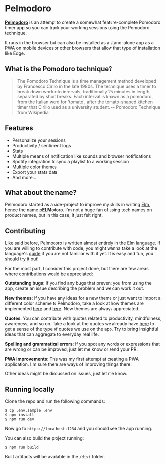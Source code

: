 # Pelmodoro

[**Pelmodoro**](https://www.pelmodoro.com/) is an attempt to create a somewhat feature-complete Pomodoro timer app so you can track your working sessions using the Pomodoro technique.

It runs in the browser but can also be installed as a stand-alone app as a PWA on mobile devices or other browsers that allow that type of installation like Edge.

## What is the Pomodoro technique?

> The Pomodoro Technique is a time management method developed by Francesco Cirillo in the late 1980s. The technique uses a timer to break down work into intervals, traditionally 25 minutes in length, separated by short breaks. Each interval is known as a pomodoro, from the Italian word for 'tomato', after the tomato-shaped kitchen timer that Cirillo used as a university student.
> -- Pomodoro Technique from Wikipedia

## Features

- Personalize your sessions
- Productivity / sentiment logs
- Stats
- Multiple means of notification like sounds and browser notifications
- Spotify integration to sync a playlist to a working session
- Multiple color themes
- Export your stats data
- And more...

## What about the name?

Pelmodoro started as a side-project to improve my skills in writing [Elm](https://elm-lang.org/), hence the name p**ELM**odoro. I'm not a huge fan of using tech names on product names, but in this case, it just felt right.

## Contributing

Like said before, Pelmodoro is written almost entirely in the Elm language. If you are willing to contribute with code, you might wanna take a look at the language's [guide](https://guide.elm-lang.org/) if you are not familiar with it yet. It is easy and fun, you should try it out!

For the most part, I consider this project done, but there are few areas where contributions would be appreciated:

**Outstanding bugs**: If you find any bugs that prevent you from using the app, create an issue describing the problem and we can work it out.

**New themes**: If you have any ideas for a new theme or just want to import a different color scheme to Pelmodoro, take a look at how themes are implemented [here](https://github.com/eberfreitas/pelmodoro/blob/main/src/Themes/Theme.elm) and [here](https://github.com/eberfreitas/pelmodoro/blob/main/src/Themes/Tomato.elm). New themes are always appreciated.

**Quotes**: You can contribute with quotes related to productivity, mindfulness, awareness, and so on. Take a look at the quotes we already have [here](https://github.com/eberfreitas/pelmodoro/blob/main/src/Quotes.elm) to get a sense of the type of quotes we use on the app. Try to bring insightful ideas that can aggregate to everyday real life.

**Spelling and grammatical errors**: If you spot any words or expressions that are wrong or can be improved, just let me know or send your PR.

**PWA improvements**: This was my first attempt at creating a PWA application. I'm sure there are ways of improving things there.

Other ideas might be discussed on issues, just let me know.

## Running locally

Clone the repo and run the following commands:

```
$ cp .env.sample .env
$ npm install
$ npm run dev
```

Now go to `https://localhost:1234` and you should see the app running.

You can also build the project running:

```
$ npm run build
```

Built artifacts will be available in the `/dist` folder.
